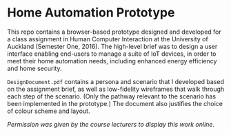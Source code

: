 # Home Automation Prototype

This repo contains a browser-based prototype designed and developed for a class assignment in Human Computer Interaction at the University of Auckland (Semester One, 2016). The high-level brief was to design a user interface enabling end-users to manage a suite of IoT devices, in order to meet their home automation needs, including enhanced energy efficiency and home security.

`DesignDocument.pdf` contains a persona and scenario that I developed based on the assignment brief, as well as low-fidelity wireframes that walk through each step of the scenario. (Only the pathway relevant to the scenario has been implemented in the prototype.) The document also justifies the choice of colour scheme and layout.

*Permission was given by the course lecturers to display this work online.*